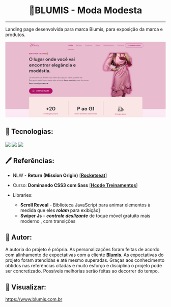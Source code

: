 <h1 align=center>👗BLUMIS - Moda Modesta</h1>

---

Landing page desenvolvida para marca Blumis, para exposição da marca e produtos.

![lp-blumis.png](./assets/screenshot/lp-blumis.png)

## 🔧 Tecnologias:

<img src="https://img.shields.io/badge/HTML5-E34F26?style=for-the-badge&logo=html5&logoColor=white" align=center>
<img src="https://img.shields.io/badge/CSS3-1572B6?style=for-the-badge&logo=css3&logoColor=white" align=center>
<img src="https://img.shields.io/badge/JavaScript-F7DF1E?style=for-the-badge&logo=javascript&logoColor=black" align=center>

## 🖊️ Referências:

- NLW - **Return (Mission Origin)** [**[Rocketseat](https://rocketseat.com.br/)**]
- Curso: **Dominando CSS3 com Sass** [**[Hcode Treinamentos](https://hcode.com.br/cursos/css-3)**]
- Libraries:

  - **Scroll Reveal** - Biblioteca JavaScript para animar elementos à medida que eles **_rolam_** para exibição]
  - **Swiper Js** - **_controle deslizante_** de toque móvel gratuito mais moderno , com transições

## 📝 Autor:

A autoria do projeto é própria. As personalizações foram feitas de acordo com alinhamento de expectativas com a cliente **[Blumis](https://www.blumis.com.br/)**. As expectativas do projeto foram atendidas e até mesmo superadas. Graças aos conhecimento obtidos nas referências citadas e muito esforço e disciplina o projeto pode ser concretizado. Possíveis melhorias serão feitas ao decorrer do tempo.

## 📱 Visualizar:

https://www.blumis.com.br
